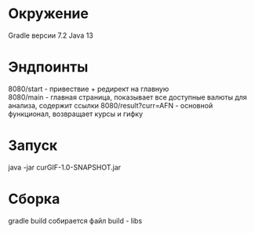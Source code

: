 # Окружение 
Gradle версии 7.2
Java 13

# Эндпоинты
8080/start - привествие + редирект на главную<br/>
8080/main - главная страница, показывает все доступные валюты для анализа, содержит ссылки 
8080/result?curr=AFN - основной функционал, возвращает курсы и гифку 

# Запуск
java -jar curGIF-1.0-SNAPSHOT.jar
# Сборка
gradle build
собирается файл build - libs
